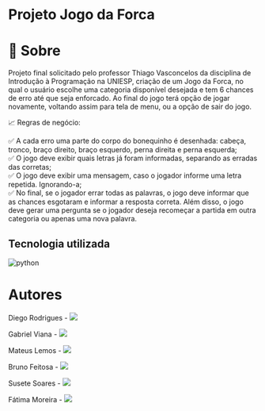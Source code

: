 # Projeto Jogo da Forca 

# 📃 Sobre
Projeto final solicitado pelo professor Thiago Vasconcelos da disciplina de Introdução à Programação na UNIESP, criação de um Jogo da Forca, no qual o usuário escolhe uma categoria disponível desejada e tem 6 chances de erro até que seja enforcado. Ao final do jogo terá opção de jogar novamente, voltando assim para tela de menu, ou a opção de sair do jogo.

📈 Regras de negócio:

 ✅ A cada erro uma parte do corpo do bonequinho é desenhada: cabeça, tronco, braço direito, braço esquerdo, perna direita e perna esquerda; </br>
 ✅ O jogo deve exibir quais letras já foram informadas, separando as erradas das corretas; </br>
 ✅ O jogo deve exibir uma mensagem, caso o jogador informe uma letra repetida. Ignorando-a; </br>
 ✅ No final, se o jogador errar todas as palavras, o jogo deve informar que as chances esgotaram e informar a resposta correta. Além disso, o jogo deve gerar uma pergunta se o jogador deseja recomeçar a partida em outra categoria ou apenas uma nova palavra. </br>
 

## Tecnologia utilizada
<img align = "center" alt ="python" src = "https://img.shields.io/badge/Python-3776AB?style=for-the-badge&logo=python&logoColor=white">

# Autores
Diego Rodrigues - <a href="https://www.linkedin.com/in/devdiegobrt/" target="_blank"><img src="https://img.shields.io/badge/-LinkedIn-%230077B5?style=for-the-badge&logo=linkedin&logoColor=white" target="_blank"></a>

Gabriel Viana - <a href="https://www.linkedin.com/in/gabrielviana9/" target="_blank"><img src="https://img.shields.io/badge/-LinkedIn-%230077B5?style=for-the-badge&logo=linkedin&logoColor=white" target="_blank"></a>

Mateus Lemos - <a href="https://www.linkedin.com/in/mateus-lemos-s%C3%A1-de-meneses-282aa0231/" target="_blank"><img src="https://img.shields.io/badge/-LinkedIn-%230077B5?style=for-the-badge&logo=linkedin&logoColor=white" target="_blank"></a>

Bruno Feitosa - <a href="https://www.linkedin.com/in/bruno-feitosa-1437b5224" target="_blank"><img src="https://img.shields.io/badge/-LinkedIn-%230077B5?style=for-the-badge&logo=linkedin&logoColor=white" target="_blank"></a>

Susete Soares - <a href="https://www.linkedin.com/in/susete-soares-99844859/" target="_blank"><img src="https://img.shields.io/badge/-LinkedIn-%230077B5?style=for-the-badge&logo=linkedin&logoColor=white" target="_blank"></a>

Fátima Moreira - <a href="https://www.linkedin.com/in/maria-moreira-966b9211a/" target="_blank"><img src="https://img.shields.io/badge/-LinkedIn-%230077B5?style=for-the-badge&logo=linkedin&logoColor=white" target="_blank"></a>





